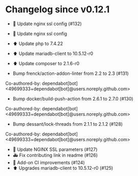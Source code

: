 # Changelog since v0.12.1
- 🔑 Update nginx ssl config (#132)

* 🔑 Update nginx ssl config

* ⬆ Update php to 7.4.22

* ⬆ Update mariadb-client to 10.5.12-r0

* ⬆ Update composer to 2.1.6-r0 
- Bump frenck/action-addon-linter from 2.2 to 2.3 (#131)

Co-authored-by: dependabot[bot] <49699333+dependabot[bot]@users.noreply.github.com> 
- Bump docker/build-push-action from 2.6.1 to 2.7.0 (#130)

Co-authored-by: dependabot[bot] <49699333+dependabot[bot]@users.noreply.github.com> 
- Bump dessant/lock-threads from 2.1.1 to 2.1.2 (#128)

Co-authored-by: dependabot[bot] <49699333+dependabot[bot]@users.noreply.github.com> 
- 🔑 Update NGINX SSL parameters (#127) 
- 🚑 Fix contributing link in readme (#126) 
- 🚀 Add-on CI improvements (#124) 
- ⬆️ Upgrades mariadb-client to 10.5.12-r0 (#125) 
